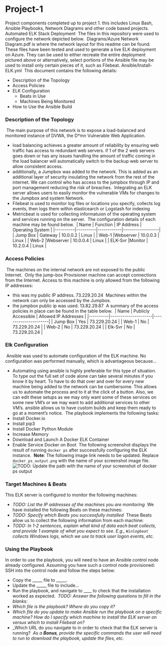 # Project-1
Project components completed up to project 1. this includes Linux Bash, Ansible Playbooks, Network Diagrams and other code based projects.
​
Automated ELK Stack Deployment
​
The files in this repository were used to configure the network depicted below.
​
Diagrams/Azure Network Diagram.pdf is where the network layout for this readme can be found.
​
These files have been tested and used to generate a live ELK deployment on Azure. They can be used to either recreate the entire deployment pictured above or alternatively, select portions of the Ansible file may be used to install only certain pieces of it, such as Filebeat.
​
 Ansible/Install-ELK.yml
​
This document contains the following details:
- Description of the Topology
- Access Policies
- ELK Configuration
  - Beats in Use
  - Machines Being Monitored
- How to Use the Ansible Build
​
​
### Description of the Topology
​
The main purpose of this network is to expose a load-balanced and monitored instance of DVWA, the D*mn Vulnerable Web Application.
​
- load balancing achieves a greater amount of reliability by ensuring web traffic has access to redundant web servers. if 1 of the 2 web servers goes down or has any issues handling the amount of traffic coming in the load balancer will automatically switch to the backup web server to allow consistent access. 
​
- additionally, a Jumpbox was added to the network. This is added as an additional layer of security insulating the network from the rest of the internet. We can control who has access to the jumpbox through IP and port management reducing the risk of breaches.
​
Integrating an ELK server allows users to easily monitor the vulnerable VMs for changes to the Jumpbox and system Network.
- Filebeat is used to monitor log files or locations you specify, collects log events, then logs them within elasticearch or Logstash for indexing
- Metricbeat is used for collecting informatuion of the operating system and services running on the server. 
​
The configuration details of each machine may be found below.
​
| Name     | Function | IP Address | Operating System |
|----------|----------|------------|------------------|
| Jump Box | Gateway  | 10.0.0.2   | Linux            |
| Web-1    |Webserver | 10.0.0.3   | Linux            |
| Web-2    |Webserver | 10.0.0.4   | Linux            |
| ELK-Svr  |Monitor   | 10.2.0.4   | Linux            |
​
### Access Policies
​
The machines on the internal network are not exposed to the public Internet. 
​
Only the jump-box Provisioner machine can accept connections from the Internet. Access to this machine is only allowed from the following IP addresses:
- this was my public IP address. 73.229.20.24
​
Machines within the network can only be accessed by the Jumpbox.
- the jumpbox public ip was used. 13.82.29.87
​
A summary of the access policies in place can be found in the table below.
​
| Name     | Publicly Accessible | Allowed IP Addresses |
|----------|---------------------|----------------------|
| Jump Box | Yes                 | 73.229.20.24         |
| Web-1    | No                  | 73.229.20.24         |
| Web-2    | No                  | 73.229.20.24         |
| Elk-Svr  | No                  | 73.229.20.24         |
​
### Elk Configuration
​
Ansible was used to automate configuration of the ELK machine. No configuration was performed manually, which is advantageous because...
- Automating using ansible is highly preferable for this type of situation. To type out the full set of code alone can take several minutes if you know it by heart. To have to do that over and over for every new machine being added to the network can be cumbersome. This allows us to automate the process and to it at the click of a button. Also, we can edit these setups as we may only want some of these services on some new VM’s or we may want to add additional services to other VM’s. ansible allows us to have custom builds and keep them ready to go at a moment’s notice. 
​
The playbook implements the following tasks:
- Install Docker.io
- Install pip3
- Install Docker Python Module
- Increase Memory
- Download and Launch A Docker ELK Container
- Enable Service Docker on Boot
​
The following screenshot displays the result of running `docker ps` after successfully configuring the ELK instance.
​
**Note**: The following image link needs to be updated. Replace `docker_ps_output.png` with the name of your screenshot image file.  
​
​
![TODO: Update the path with the name of your screenshot of docker ps output](Images/docker_ps_output.png)
​
### Target Machines & Beats
This ELK server is configured to monitor the following machines:
- _TODO: List the IP addresses of the machines you are monitoring_
​
We have installed the following Beats on these machines:
- _TODO: Specify which Beats you successfully installed_
​
These Beats allow us to collect the following information from each machine:
- _TODO: In 1-2 sentences, explain what kind of data each beat collects, and provide 1 example of what you expect to see. E.g., `Winlogbeat` collects Windows logs, which we use to track user logon events, etc._
​
### Using the Playbook
In order to use the playbook, you will need to have an Ansible control node already configured. Assuming you have such a control node provisioned: 
​
SSH into the control node and follow the steps below:
- Copy the _____ file to _____.
- Update the _____ file to include...
- Run the playbook, and navigate to ____ to check that the installation worked as expected.
​
_TODO: Answer the following questions to fill in the blanks:_
- _Which file is the playbook? Where do you copy it?_
- _Which file do you update to make Ansible run the playbook on a specific machine? How do I specify which machine to install the ELK server on versus which to install Filebeat on?_
- _Which URL do you navigate to in order to check that the ELK server is running?
​
_As a **Bonus**, provide the specific commands the user will need to run to download the playbook, update the files, etc._
